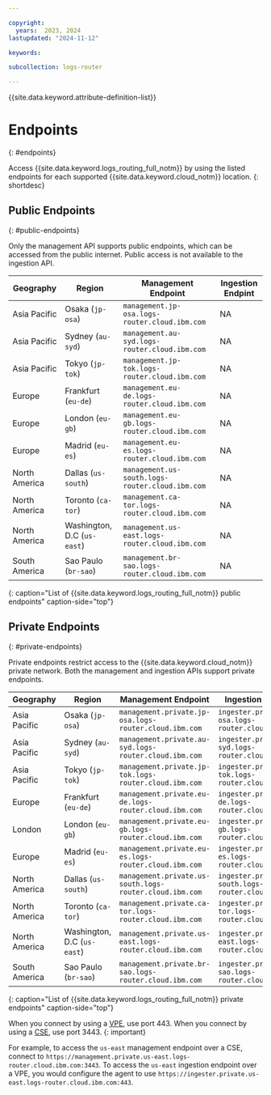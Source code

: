 ```yaml
---

copyright:
  years:  2023, 2024
lastupdated: "2024-11-12"

keywords:

subcollection: logs-router

---
```


{{site.data.keyword.attribute-definition-list}}

# Endpoints
{: #endpoints}

Access {{site.data.keyword.logs_routing_full_notm}} by using the listed endpoints for each supported {{site.data.keyword.cloud_notm}} location.
{: shortdesc}

## Public Endpoints
{: #public-endpoints}

Only the management API supports public endpoints, which can be accessed from the public internet. Public access is not available to the ingestion API.

| Geography | Region                           | Management Endpoint | Ingestion Endpint |
|-----------|----------------------------------|---------------------|--------------------|
| Asia Pacific | Osaka (`jp-osa`) | `management.jp-osa.logs-router.cloud.ibm.com` | NA |
| Asia Pacific | Sydney (`au-syd`) | `management.au-syd.logs-router.cloud.ibm.com` | NA |
| Asia Pacific | Tokyo (`jp-tok`) | `management.jp-tok.logs-router.cloud.ibm.com` | NA |
| Europe  | Frankfurt (`eu-de`) | `management.eu-de.logs-router.cloud.ibm.com` | NA |
| Europe  | London (`eu-gb`) | `management.eu-gb.logs-router.cloud.ibm.com` | NA |
| Europe  | Madrid (`eu-es`) | `management.eu-es.logs-router.cloud.ibm.com` | NA |
| North America  | Dallas (`us-south`) | `management.us-south.logs-router.cloud.ibm.com` | NA |
| North America  | Toronto (`ca-tor`) | `management.ca-tor.logs-router.cloud.ibm.com` | NA |
| North America  | Washington, D.C (`us-east`) | `management.us-east.logs-router.cloud.ibm.com` | NA |
| South America  | Sao Paulo (`br-sao`) | `management.br-sao.logs-router.cloud.ibm.com` | NA |
{: caption="List of {{site.data.keyword.logs_routing_full_notm}} public endpoints" caption-side="top"}

## Private Endpoints
{: #private-endpoints}

Private endpoints restrict access to the {{site.data.keyword.cloud_notm}} private network.  Both the management and ingestion APIs support private endpoints.




| Geography | Region                           | Management Endpoint | Ingestion Endpint |
|-----------|----------------------------------|---------------------|--------------------|
| Asia Pacific  | Osaka (`jp-osa`) | `management.private.jp-osa.logs-router.cloud.ibm.com` | `ingester.private.jp-osa.logs-router.cloud.ibm.com` |
| Asia Pacific  | Sydney (`au-syd`) | `management.private.au-syd.logs-router.cloud.ibm.com` | `ingester.private.au-syd.logs-router.cloud.ibm.com` |
| Asia Pacific  | Tokyo (`jp-tok`) | `management.private.jp-tok.logs-router.cloud.ibm.com` | `ingester.private.jp-tok.logs-router.cloud.ibm.com` |
| Europe  | Frankfurt (`eu-de`) | `management.private.eu-de.logs-router.cloud.ibm.com` | `ingester.private.eu-de.logs-router.cloud.ibm.com` |
| London  | London (`eu-gb`) | `management.private.eu-gb.logs-router.cloud.ibm.com` | `ingester.private.eu-gb.logs-router.cloud.ibm.com` |
| Europe  | Madrid (`eu-es`) | `management.private.eu-es.logs-router.cloud.ibm.com` | `ingester.private.eu-es.logs-router.cloud.ibm.com` |
| North America  | Dallas (`us-south`) | `management.private.us-south.logs-router.cloud.ibm.com` | `ingester.private.us-south.logs-router.cloud.ibm.com` |
| North America  | Toronto (`ca-tor`) | `management.private.ca-tor.logs-router.cloud.ibm.com` | `ingester.private.ca-tor.logs-router.cloud.ibm.com` |
| North America  | Washington, D.C (`us-east`) | `management.private.us-east.logs-router.cloud.ibm.com` | `ingester.private.us-east.logs-router.cloud.ibm.com` |
| South America  | Sao Paulo (`br-sao`) | `management.private.br-sao.logs-router.cloud.ibm.com` | `ingester.private.br-sao.logs-router.cloud.ibm.com` |
{: caption="List of {{site.data.keyword.logs_routing_full_notm}} private endpoints" caption-side="top"}




When you connect by using a [VPE](/docs/vpc?topic=vpc-about-vpe), use port 443. When you connect by using a [CSE](/docs/account?topic=account-service-endpoints-overview), use port 3443.
{: important}

For example, to access the `us-east` management endpoint over a CSE, connect to `https://management.private.us-east.logs-router.cloud.ibm.com:3443`. To access the `us-east` ingestion endpoint over a VPE, you would configure the agent to use `https://ingester.private.us-east.logs-router.cloud.ibm.com:443`.
